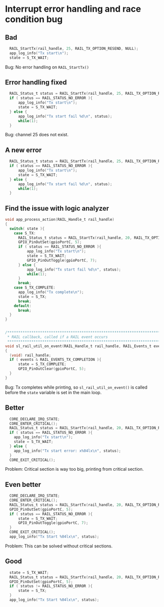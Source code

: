 # Interrupt error handling and race condition bug

## Bad

```c
  RAIL_StartTx(rail_handle, 25, RAIL_TX_OPTION_RESEND, NULL);
  app_log_info("Tx start\n");
  state = S_TX_WAIT;
```

Bug: No error handling on `RAIL_StartTx()`

## Error handling fixed

```c
  RAIL_Status_t status = RAIL_StartTx(rail_handle, 25, RAIL_TX_OPTION_RESEND, NULL);
  if ( status == RAIL_STATUS_NO_ERROR ){
      app_log_info("Tx start\n");
      state = S_TX_WAIT;
  } else {
      app_log_info("Tx start fail %d\n", status);
      while(1);
  }
```
Bug: channel 25 does not exist.

## A new error

```c
  RAIL_Status_t status = RAIL_StartTx(rail_handle, 25, RAIL_TX_OPTION_RESEND, NULL);
  if ( status == RAIL_STATUS_NO_ERROR ){
      app_log_info("Tx start\n");
      state = S_TX_WAIT;
  } else {
      app_log_info("Tx start fail %d\n", status);
      while(1);
  }
```

## Find the issue with logic analyzer

```c
void app_process_action(RAIL_Handle_t rail_handle)
{
  switch( state ){
    case S_TX:
      RAIL_Status_t status = RAIL_StartTx(rail_handle, 20, RAIL_TX_OPTION_RESEND, NULL);
      GPIO_PinOutSet(gpioPortC, 5);
      if ( status == RAIL_STATUS_NO_ERROR ){
          app_log_info("Tx start\n");
          state = S_TX_WAIT;
          GPIO_PinOutToggle(gpioPortC, 7);
      } else {
          app_log_info("Tx start fail %d\n", status);
          while(1);
      }
      break;
    case S_TX_COMPLETE:
      app_log_info("Tx complete\n");
      state = S_TX;
      break;
    default:
      break;
  }
}


/******************************************************************************
 * RAIL callback, called if a RAIL event occurs
 *****************************************************************************/
void sl_rail_util_on_event(RAIL_Handle_t rail_handle, RAIL_Events_t events)
{
  (void) rail_handle;
  if ( events & RAIL_EVENTS_TX_COMPLETION ){
      state = S_TX_COMPLETE;
      GPIO_PinOutClear(gpioPortC, 5);
  }
}
```

Bug: Tx completes while printing, so `sl_rail_util_on_event()` is called before
the `state` variable is set in the main loop.

## Better

```c
  CORE_DECLARE_IRQ_STATE;
  CORE_ENTER_CRITICAL();
  RAIL_Status_t status = RAIL_StartTx(rail_handle, 20, RAIL_TX_OPTION_RESEND, NULL);
  if ( status == RAIL_STATUS_NO_ERROR ){
    app_log_info("Tx start\n");
    state = S_TX_WAIT;
  } else {
    app_log_info("Tx start error: x%04lx\n", status);
  }
  CORE_EXIT_CRITICAL();
```

Problem: Critical section is way too big, printing from critical section.

## Even better

```c
  CORE_DECLARE_IRQ_STATE;
  CORE_ENTER_CRITICAL();
  RAIL_Status_t status = RAIL_StartTx(rail_handle, 20, RAIL_TX_OPTION_RESEND, NULL);
  GPIO_PinOutSet(gpioPortC, 5);
  if ( status == RAIL_STATUS_NO_ERROR ){
      state = S_TX_WAIT;
      GPIO_PinOutToggle(gpioPortC, 7);
  }
  CORE_EXIT_CRITICAL();
  app_log_info("Tx Start %04lx\n", status);
```

Problem: This can be solved without critical sections.

## Good

```c
  state = S_TX_WAIT;
  RAIL_Status_t status = RAIL_StartTx(rail_handle, 20, RAIL_TX_OPTION_RESEND, NULL);
  GPIO_PinOutSet(gpioPortC, 5);
  if ( status != RAIL_STATUS_NO_ERROR ){
      state = S_TX;
  }
  app_log_info("Tx Start %04lx\n", status);
```
